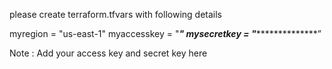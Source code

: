 please create 
terraform.tfvars
with following details

myregion = "us-east-1"
myaccesskey = "***************"
mysecretkey = "*****************************”

Note : Add your access key and secret key here
